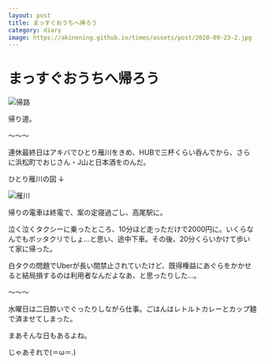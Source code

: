 ```yaml
---
layout: post
title: まっすぐおうちへ帰ろう
category: diary
image: https://akinening.github.io/times/assets/post/2020-09-23-2.jpg
---
```


# まっすぐおうちへ帰ろう

<img src="https://akinening.github.io/times/assets/post/2020-09-23-2.jpg" alt="帰路">

帰り道。

〜〜〜

連休最終日はアキバでひとり雁川をきめ、HUBで三杯くらい呑んでから、さらに浜松町でおじさん・J山と日本酒をのんだ。

ひとり雁川の図 ↓

<img src="https://akinening.github.io/times/assets/post/2020-09-23.jpg" alt="雁川">

帰りの電車は終電で、案の定寝過ごし、高尾駅に。

泣く泣くタクシーに乗ったところ、10分ほど走っただけで2000円に。いくらなんでもボッタクリでしょ…と思い、途中下車。その後、20分くらいかけて歩いて家に帰った。

白タクの問題でUberが長い間禁止されていたけど、既得権益にあぐらをかかせると結局損するのは利用者なんだよなあ、と思ったりした…。

〜〜〜

水曜日は二日酔いでぐったりしながら仕事。ごはんはレトルトカレーとカップ麺で済ませてしまった。

まあそんな日もあるよね。

じゃあそれで(＝ω＝.)